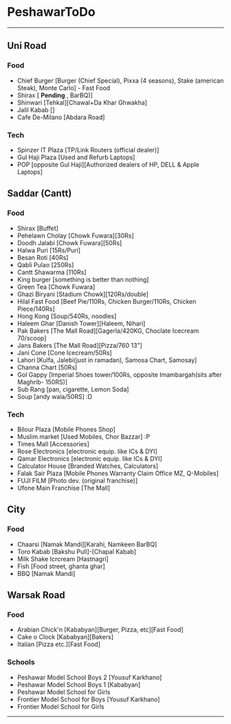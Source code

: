 # PeshawarToDo
-----------------------------------------------------------------------------------------------------

## Uni Road
### Food
- Chief Burger [Burger (Chief Special), Pixxa (4 seasons), Stake (american Steak), Monte Carlo] - Fast Food
- Shirax [ **Pending** , BarBQ)]
- Shinwari [Tehkal][Chawal+Da Khar Ghwakha]
- Jalil Kabab []
- Cafe De-Milano [Abdara Road]

### Tech
- Spinzer IT Plaza [TP/Link Routers (official dealer)]
- Gul Haji Plaza [Used and Refurb Laptops]
- POP [opposite Gul Haji][Authorized dealers of HP, DELL & Apple Laptops]

## Saddar (Cantt)
### Food
- Shirax [Buffet]
- Pehelawn Cholay [Chowk Fuwara][30Rs]
- Doodh Jalabi [Chowk Fuwara][50Rs]
- Halwa Puri [15Rs/Puri]
- Besan Roti [40Rs]
- Qabli Pulao [250Rs]
- Cantt Shawarma [110Rs]
- King burger [something is better than nothing]
- Green Tea [Chowk Fuwara]
- Ghazi Biryani [Stadium Chowk][120Rs/double]
- Hilal Fast Food [Beef Pie/110Rs, Chicken Burger/110Rs, Chicken Piece/140Rs]
- Hong Kong [Soup/540Rs, noodles]
- Haleem Ghar [Danish Tower][Haleem, Nihari]
- Pak Bakers [The Mall Road][Gagerla/420KG, Choclate Icecream 70/scoop]
- Jans Bakers [The Mall Road][Pizza/760 13"]
- Jani Cone [Cone Icecream/50Rs]
- Lahori [Kulfa, Jalebi(just in ramadan), Samosa Chart, Samosay]
- Channa Chart [50Rs]
- Gol Gappy [Imperial Shoes tower/100Rs, opposite Imambargah(sits after Maghrib- 150RS)]
- Sub Rang [pan, cigarette, Lemon Soda]
- Soup [andy wala/50RS] :D

### Tech
- Bilour Plaza [Mobile Phones Shop]
- Muslim market [Used Mobiles, Chor Bazzar] :P
- Times Mall [Accessories]
- Rose Electronics [electronic equip. like ICs & DYI]
- Qamar Electronics [electronic equip. like ICs & DYI]
- Calculator House [Branded Watches, Calculators]
- Falak Sair Plaza [Mobile Phones Warranty Claim Office MZ, Q-Mobiles]
- FUJI FILM [Photo dev. (original franchise)]
- Ufone Main Franchise [The Mall]


## City
### Food
- Chaarsi [Namak Mandi][Karahi, Namkeen BarBQ]
- Toro Kabab [Bakshu Pull]-[Chapal Kabab]
- Milk Shake Icrcream [Hastnagri]
- Fish [Food street, ghanta ghar]
- BBQ [Namak Mandi]


## Warsak Road
### Food
- Arabian Chick'n [Kababyan][Burger, Pizza, etc][Fast Food]
- Cake o Clock [Kababyan][Bakers]
- Italian [Pizza etc.][Fast Food]

### Schools
- Peshawar Model School Boys 2 [Yousuf Karkhano]
- Peshawar Model School Boys 1 [Kababyan]
- Peshawar Model School for Girls
- Frontier Model School for Boys [Yousuf Karkhano]
- Frontier Model School for Girls


-----------------------------------------------------------------------------------------------------


